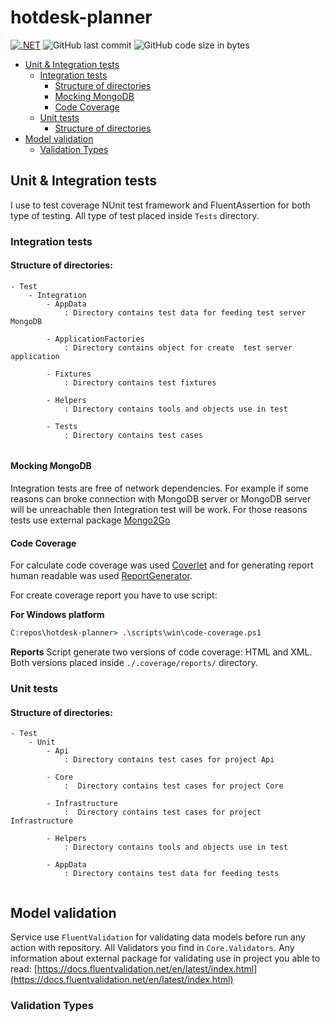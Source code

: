 

# hotdesk-planner
[![.NET](https://github.com/salamonrafal/hotdesk-planner/actions/workflows/dotnet.yml/badge.svg)](https://github.com/salamonrafal/hotdesk-planner/actions/workflows/dotnet.yml) ![GitHub last commit](https://img.shields.io/github/last-commit/salamonrafal/hotdesk-planner?label=Last%20commit) ![GitHub code size in bytes](https://img.shields.io/github/languages/code-size/salamonrafal/hotdesk-planner)

* [Unit & Integration tests](#Unit--Integration-tests)
    * [Integration tests](#Integration-tests)
        * [Structure of directories](#Structure-of-directories)
        * [Mocking MongoDB](#Mocking-MongoDB)
        * [Code Coverage](#Code-Coverage)
    * [Unit tests](#Unit-tests)
        * [Structure of directories](#Structure-of-directories)
* [Model validation](#Model-validation)
  * [Validation Types](#Validation-Types)

## Unit & Integration tests

I use to test coverage NUnit test framework and FluentAssertion for both type of testing. All type of test placed inside `Tests` directory. 

### Integration tests

#### Structure of directories:

```textmate
- Test
    - Integration
        - AppData 
            : Directory contains test data for feeding test server MongoDB
            
        - ApplicationFactories 
            : Directory contains object for create  test server application
            
        - Fixtures
            : Directory contains test fixtures 
            
        - Helpers
            : Directory contains tools and objects use in test
            
        - Tests
            : Directory contains test cases
            
```

#### Mocking MongoDB 

Integration tests are free  of network dependencies. 
For example if some reasons can broke connection with MongoDB server or MongoDB server will be unreachable then Integration test will be work.
For those reasons tests use external package [Mongo2Go](https://github.com/Mongo2Go/Mongo2Go) 

#### Code Coverage

For calculate code coverage was used [Coverlet](https://github.com/coverlet-coverage/coverlet#coverlet) and for generating report human readable was used [ReportGenerator](https://github.com/danielpalme/ReportGenerator#reportgenerator).

For create coverage report you have to use script:

**For Windows platform**
```cmd
C:repos\hotdesk-planner> .\scripts\win\code-coverage.ps1
```

**Reports**
Script generate two versions of code coverage: HTML and XML. Both versions placed inside `./.coverage/reports/` directory.

### Unit tests

#### Structure of directories:

```textmate
- Test
	- Unit	
        - Api
            : Directory contains test cases for project Api
            
        - Core
            :  Directory contains test cases for project Core
            
        - Infrastructure
            :  Directory contains test cases for project Infrastructure
            
        - Helpers
            : Directory contains tools and objects use in test
            
        - AppData
            : Directory contains test data for feeding tests
            
```

## Model validation
Service use `FluentValidation` for validating data models before run any action with repository.
All Validators you find in `Core.Validators`. Any information about external package for validating use in project you able to read: [https://docs.fluentvalidation.net/en/latest/index.html](https://docs.fluentvalidation.net/en/latest/index.html)

### Validation Types
